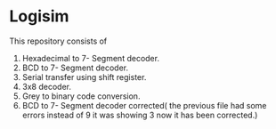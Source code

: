 # Logisim
This repository consists of 
1. Hexadecimal to 7- Segment decoder.
2. BCD to 7- Segment decoder.
3. Serial transfer using shift register.
4. 3x8 decoder.
5. Grey to binary code conversion.
6. BCD to 7- Segment decoder corrected( the previous file had some errors instead of 9 it was showing 3 now it has been corrected.)
